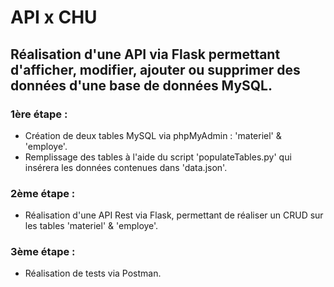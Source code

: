 # API x CHU

## Réalisation d'une API via Flask permettant d'afficher, modifier, ajouter ou supprimer des données d'une base de données MySQL.

### 1ère étape :
* Création de deux tables MySQL via phpMyAdmin : 'materiel' & 'employe'.
* Remplissage des tables à l'aide du script 'populateTables.py' qui insérera les données contenues dans 'data.json'.

### 2ème étape :
* Réalisation d'une API Rest via Flask, permettant de réaliser un CRUD sur les tables 'materiel' & 'employe'.

### 3ème étape :
* Réalisation de tests via Postman.
